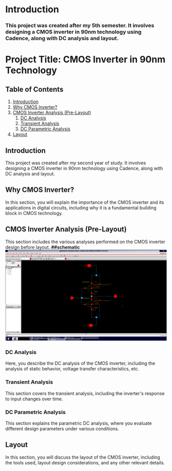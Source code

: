 # Introduction
### This project was created after my 5th semester. It involves designing a CMOS inverter in 90nm technology using Cadence, along with DC analysis and layout.

# Project Title: CMOS Inverter in 90nm Technology

## Table of Contents
1. [Introduction](#introduction)
2. [Why CMOS Inverter?](#why-cmos-inverter)
3. [CMOS Inverter Analysis (Pre-Layout)](#cmos-inverter-analysis-prelayout)
    1. [DC Analysis](#dc-analysis)
    2. [Transient Analysis](#transient-analysis)
    3. [DC Parametric Analysis](#dc-parametric-analysis)
4. [Layout](#layout)

## Introduction
This project was created after my second year of study. It involves designing a CMOS inverter in 90nm technology using Cadence, along with DC analysis and layout.

## Why CMOS Inverter?
In this section, you will explain the importance of the CMOS inverter and its applications in digital circuits, including why it is a fundamental building block in CMOS technology.

## CMOS Inverter Analysis (Pre-Layout)
This section includes the various analyses performed on the CMOS inverter design before layout.
**##schematic**
![Schematic Diagram](./images/schematic.png)

### DC Analysis
Here, you describe the DC analysis of the CMOS inverter, including the analysis of static behavior, voltage transfer characteristics, etc.

### Transient Analysis
This section covers the transient analysis, including the inverter's response to input changes over time.

### DC Parametric Analysis
This section explains the parametric DC analysis, where you evaluate different design parameters under various conditions.

## Layout
In this section, you will discuss the layout of the CMOS inverter, including the tools used, layout design considerations, and any other relevant details.

